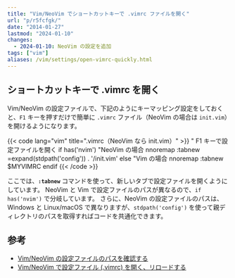 ```yaml
---
title: "Vim/NeoVim でショートカットキーで .vimrc ファイルを開く"
url: "p/r5fcfgk/"
date: "2014-01-27"
lastmod: "2024-01-10"
changes:
  - 2024-01-10: NeoVim の設定を追加
tags: ["vim"]
aliases: /vim/settings/open-vimrc-quickly.html
---
```


ショートカットキーで .vimrc を開く
----

Vim/NeoVim の設定ファイルで、下記のようにキーマッピング設定をしておくと、`F1` キーを押すだけで簡単に `.vimrc` ファイル（NeoVim の場合は `init.vim`）を開けるようになります。

{{< code lang="vim" title=".vimrc（NeoVim なら init.vim）" >}}
" F1 キーで設定ファイルを開く
if has('nvim')
  "NeoVim の場合
  nnoremap <F1> :tabnew <C-R>=expand(stdpath('config')) . '/init.vim'<CR><CR>
else
  "Vim の場合
  nnoremap <F1> :tabnew $MYVIMRC<CR>
endif
{{< /code >}}

ここでは、__`:tabnew`__ コマンドを使って、新しいタブで設定ファイルを開くようにしています。
NeoVim と Vim で設定ファイルのパスが異なるので、`if has('nvim')` で分岐しています。
さらに、NeoVim の設定ファイルのパスは、Windows と Linux/macOS で異なりますが、`stdpath('config')` を使って親ディレクトリのパスを取得すればコードを共通化できます。


参考
----

- [Vim/NeoVim の設定ファイルのパスを確認する](/p/7mabuvq/)
- [Vim/NeoVim で設定ファイル (.vimrc) を開く、リロードする](/p/zneoq8d/)

